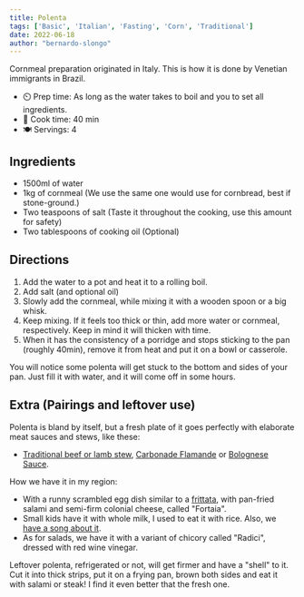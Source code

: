 ```yaml
---
title: Polenta
tags: ['Basic', 'Italian', 'Fasting', 'Corn', 'Traditional']
date: 2022-06-18
author: "bernardo-slongo"
---
```


Cornmeal preparation originated in Italy. This is how it is done by Venetian immigrants in Brazil.

- ⏲️ Prep time: As long as the water takes to boil and you to set all ingredients.
- 🍳 Cook time: 40 min
- 🍽️ Servings: 4

## Ingredients

- 1500ml of water
- 1kg of cornmeal (We use the same one would use for cornbread, best if stone-ground.)
- Two teaspoons of salt (Taste it throughout the cooking, use this amount for safety)
- Two tablespoons of cooking oil (Optional)


## Directions

1. Add the water to a pot and heat it to a rolling boil.
2. Add salt (and optional oil)
3. Slowly add the cornmeal, while mixing it with a wooden spoon or a big whisk.
4. Keep mixing. If it feels too thick or thin, add more water or cornmeal, respectively. Keep in mind it will thicken with time.
5. When it has the consistency of a porridge and stops sticking to the pan (roughly 40min), remove it from heat and put it on a bowl or casserole.

You will notice some polenta will get stuck to the bottom and sides of your pan. Just fill it with water, and it will come off in some hours.

## Extra (Pairings and leftover use)

Polenta is bland by itself, but a fresh plate of it goes perfectly with elaborate meat sauces and stews, like these:
- [Traditional beef or lamb stew](https://based.cooking/beef-stew/), [Carbonade Flamande](https://based.cooking/carbonade/) or [Bolognese Sauce](https://based.cooking/bolognese-sauce/).

How we have it in my region:
- With a runny scrambled egg dish similar to a [frittata](https://based.cooking/frittata/), with pan-fried salami and semi-firm colonial cheese, called "Fortaia".
- Small kids have it with whole milk, I used to eat it with rice. Also, we [have a song about it](https://yewtu.be/watch?v=-nisfL47OCw).
- As for salads, we have it with a variant of chicory called "Radici", dressed with red wine vinegar. 

Leftover polenta, refrigerated or not, will get firmer and have a "shell" to it. Cut it into thick strips, put it on a frying pan, brown both sides and eat it with salami or steak! I find it even better that the fresh one.
